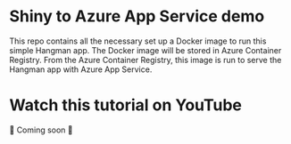 # Shiny to Azure App Service demo

This repo contains all the necessary set up a Docker image to run this simple Hangman app. The Docker image will be stored in Azure Container Registry. From the Azure Container Registry, this image is run to serve the Hangman app with Azure App Service.

# Watch this tutorial on YouTube

🚧 Coming soon 🚧 
